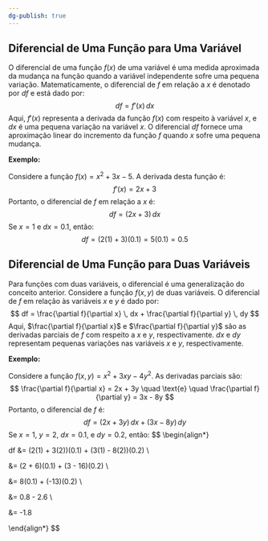 ```yaml
---
dg-publish: true
---
```


## Diferencial de Uma Função para Uma Variável

O diferencial de uma função $f(x)$ de uma variável é uma medida aproximada da mudança na função quando a variável independente sofre uma pequena variação. Matematicamente, o diferencial de $f$ em relação a $x$ é denotado por $df$ e está dado por:
$$
df = f'(x) \, dx
$$
Aqui, $f'(x)$ representa a derivada da função $f(x)$ com respeito à variável $x$, e $dx$ é uma pequena variação na variável $x$. O diferencial $df$ fornece uma aproximação linear do incremento da função $f$ quando $x$ sofre uma pequena mudança.

**Exemplo:**

Considere a função $f(x) = x^2 + 3x - 5$. A derivada desta função é:
$$
f'(x) = 2x + 3
$$
Portanto, o diferencial de $f$ em relação a $x$ é:
$$
df = (2x + 3) \, dx
$$
Se $x = 1$ e $dx = 0.1$, então:
$$
df = (2(1) + 3)(0.1) = 5(0.1) = 0.5
$$
## Diferencial de Uma Função para Duas Variáveis

Para funções com duas variáveis, o diferencial é uma generalização do conceito anterior. Considere a função $f(x, y)$ de duas variáveis. O diferencial de $f$ em relação às variáveis $x$ e $y$ é dado por:
$$
df = \frac{\partial f}{\partial x} \, dx + \frac{\partial f}{\partial y} \, dy
$$
Aqui, $\frac{\partial f}{\partial x}$ e $\frac{\partial f}{\partial y}$ são as derivadas parciais de $f$ com respeito a $x$ e $y$, respectivamente. $dx$ e $dy$ representam pequenas variações nas variáveis $x$ e $y$, respectivamente.

**Exemplo:**

Considere a função $f(x, y) = x^2 + 3xy - 4y^2$. As derivadas parciais são:
$$
\frac{\partial f}{\partial x} = 2x + 3y \quad \text{e} \quad \frac{\partial f}{\partial y} = 3x - 8y
$$
Portanto, o diferencial de $f$ é:
$$
df = (2x + 3y) \, dx + (3x - 8y) \, dy
$$
Se $x = 1$, $y = 2$, $dx = 0.1$, e $dy = 0.2$, então:
$$
\begin{align*}

df &= (2(1) + 3(2))(0.1) + (3(1) - 8(2))(0.2) \\

   &= (2 + 6)(0.1) + (3 - 16)(0.2) \\

   &= 8(0.1) + (-13)(0.2) \\

   &= 0.8 - 2.6 \\

   &= -1.8

\end{align*}
$$